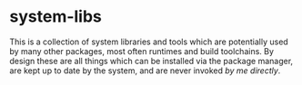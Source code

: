 # system-libs

This is a collection of system libraries and tools which are potentially used by many other
packages, most often runtimes and build toolchains. By design these are all things which can be
installed via the package manager, are kept up to date by the system, and are never invoked _by me
directly_.

